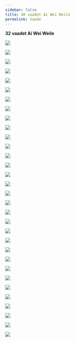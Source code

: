 ```yaml
---
sidebar: false
title: 40 vaadet Ai Wei Weile
permalink: Vaade
---
```


__32 vaadet Ai Wei Weile__

![](img/AiWeiWei/00.PNG)

![](img/AiWeiWei/01.PNG)

![](img/AiWeiWei/02.PNG)

![](img/AiWeiWei/04.PNG)

![](img/AiWeiWei/07.PNG)

![](img/AiWeiWei/13.PNG)

![](img/AiWeiWei/14.PNG)

![](img/AiWeiWei/15.PNG)

![](img/AiWeiWei/16.PNG)

![](img/AiWeiWei/17.PNG)

![](img/AiWeiWei/18.PNG)

![](img/AiWeiWei/20.PNG)

![](img/AiWeiWei/21.PNG)

![](img/AiWeiWei/22.PNG)

![](img/AiWeiWei/23.PNG)

![](img/AiWeiWei/24.PNG)

![](img/AiWeiWei/25.PNG)

![](img/AiWeiWei/27.PNG)

![](img/AiWeiWei/28.PNG)

![](img/AiWeiWei/29.PNG)

![](img/AiWeiWei/31.PNG)

![](img/AiWeiWei/32.PNG)

![](img/AiWeiWei/33.PNG)

![](img/AiWeiWei/35.PNG)

![](img/AiWeiWei/37.PNG)

![](img/AiWeiWei/38.PNG)

![](img/AiWeiWei/41.PNG)

![](img/AiWeiWei/43.PNG)

![](img/AiWeiWei/44.PNG)

![](img/AiWeiWei/45.PNG)

![](img/AiWeiWei/47.PNG)

![](img/AiWeiWei/48.PNG)


